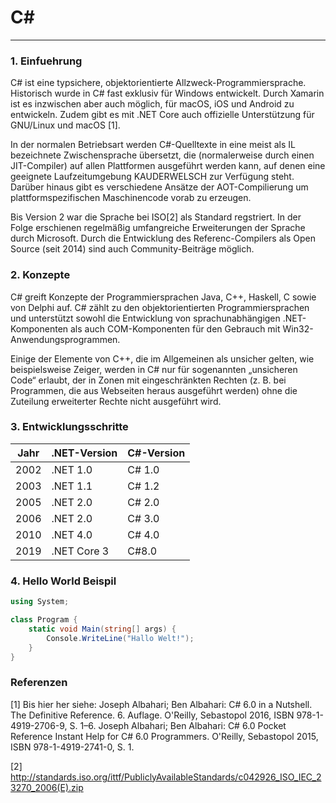 # C#
-----------------------------------------------------------------

### 1. Einfuehrung

C# ist eine typsichere, objektorientierte Allzweck-Programmiersprache. Historisch wurde in C# fast exklusiv für Windows entwickelt. Durch Xamarin ist es inzwischen aber auch möglich, für macOS, iOS und Android zu entwickeln. Zudem gibt es mit .NET Core auch offizielle Unterstützung für GNU/Linux und macOS [1].

In der normalen Betriebsart werden C#-Quelltexte in eine meist als IL bezeichnete Zwischensprache übersetzt, die (normalerweise durch einen JIT-Compiler) auf allen Plattformen ausgeführt werden kann, auf denen eine geeignete Laufzeitumgebung KAUDERWELSCH zur Verfügung steht. Darüber hinaus gibt es verschiedene Ansätze der AOT-Compilierung um plattformspezifischen Maschinencode vorab zu erzeugen.

Bis Version 2 war die Sprache bei ISO[2] als Standard regstriert. In der Folge erschienen regelmäßig umfangreiche Erweiterungen der Sprache durch Microsoft. Durch die Entwicklung des Referenc-Compilers als Open Source (seit 2014) sind auch Community-Beiträge möglich. 

### 2. Konzepte

C# greift Konzepte der Programmiersprachen Java, C++, Haskell, C sowie von Delphi auf. C# zählt zu den objektorientierten Programmiersprachen und unterstützt sowohl die Entwicklung von sprachunabhängigen .NET-Komponenten als auch COM-Komponenten für den Gebrauch mit Win32-Anwendungsprogrammen.

Einige der Elemente von C++, die im Allgemeinen als unsicher gelten, wie beispielsweise Zeiger, werden in C# nur für sogenannten „unsicheren Code“ erlaubt, der in Zonen mit eingeschränkten Rechten (z. B. bei Programmen, die aus Webseiten heraus ausgeführt werden) ohne die Zuteilung erweiterter Rechte nicht ausgeführt wird. 

### 3. Entwicklungsschritte

Jahr | .NET-Version | C#-Version
---|----|---
2002 |	.NET 1.0 |	C# 1.0 
2003 |	.NET 1.1 |	C# 1.2 
2005| 	.NET 2.0 | C# 2.0
2006 |	.NET 2.0 | C# 3.0
2010 |	.NET 4.0 |	C# 4.0 
2019 |	.NET Core 3 |	C#8.0 

### 4. Hello World Beispil
```C#
using System;

class Program {
    static void Main(string[] args) {
        Console.WriteLine("Hallo Welt!");
    }
}
```
### Referenzen

[1] Bis hier her siehe: Joseph Albahari; Ben Albahari: C# 6.0 in a Nutshell. The Definitive Reference. 6. Auflage. O'Reilly, Sebastopol 2016, ISBN 978-1-4919-2706-9, S. 1–6. Joseph Albahari; Ben Albahari: C# 6.0 Pocket Reference Instant Help for C# 6.0 Programmers. O'Reilly, Sebastopol 2015, ISBN 978-1-4919-2741-0, S. 1.

[2] http://standards.iso.org/ittf/PubliclyAvailableStandards/c042926_ISO_IEC_23270_2006(E).zip
